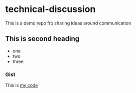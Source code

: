 # technical-discussion
This is a demo repo fro sharing ideas around communication
## This is second heading
* one
* two
* three
### Gist
This is [my code](https://gist.github.com/Raghunath9493/9dcbd5a7a151057c760bd1ca4a334a9f) 
